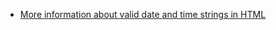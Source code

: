 <ul>
	<li><a href="https://developer.mozilla.org/en-US/docs/Web/HTML/Date_and_time_formats">More information about valid date and time strings in HTML</a></li>
</ul>
